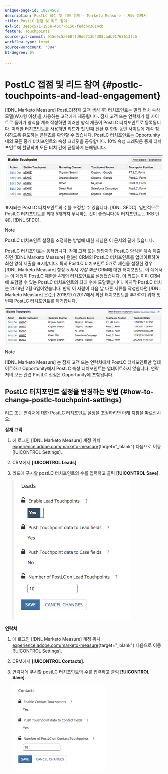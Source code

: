 ```yaml
---
unique-page-id: 18874562
description: PostLC 접점 및 리드 참여 - Marketo Measure - 제품 설명서
title: PostLC 접점 및 리드 참여
exl-id: 3ee5c571-195e-46c7-b150-fedcbc3614cb
feature: Touchpoints
source-git-commit: 915e9c5a968ffd9de713b4308cadb91768613fc5
workflow-type: tm+mt
source-wordcount: '384'
ht-degree: 0%

---
```


# PostLC 접점 및 리드 참여 {#postlc-touchpoints-and-lead-engagement}

[!DNL Marketo Measure] PostLC(잠재 고객 생성 후) 터치포인트는 멀티 터치 속성 모델(W자형 이상)을 사용하는 고객에게 제공됩니다. 잠재 고객 또는 연락처가 웹 사이트로 돌아가 양식을 계속 작성하면 이러한 양식 제출이 PostLC 터치포인트로 등록됩니다. 이러한 터치포인트를 사용하면 리드가 첫 번째 전환 후 한참 동안 사이트에 계속 참여하도록 유도하는 콘텐츠를 확인할 수 있습니다. PostLC 터치포인트는 Opportunity 내의 모든 중개 터치포인트와 속성 크레딧을 공유합니다. 10% 속성 크레딧은 중개 터치포인트에 할당되며 모든 터치 간에 균등하게 분배됩니다.

![](assets/1.png)

표시되는 PostLC 터치포인트의 수를 조정할 수 있습니다. [!DNL SFDC]. 일반적으로 PostLC 터치포인트를 최대 5개까지 푸시하는 것이 좋습니다(각 터치포인트는 1KB 단위). [!DNL SFDC].

>[!NOTE]
>
>PostLC 터치포인트 설정을 조정하는 방법에 대한 지침은 이 문서의 끝에 있습니다.

PostLC 터치포인트는 동적입니다. 잠재 고객 또는 담당자가 PostLC 양식을 계속 제출하면 [!DNL Marketo Measure] 은(는) CRM의 PostLC 터치포인트를 업데이트하여 최신 양식 제출을 표시합니다. 특히 PostLC 터치포인트 5개로 제한을 설정한 경우 [!DNL Marketo Measure] 항상 5 푸시 _가장 최근_ CRM에 대한 터치포인트.  이 예에서는 이 계정이 PostLC 제한을 4개의 터치포인트로 설정했습니다. 이 리드는 이미 CRM에 포함할 수 있는 PostLC 터치포인트의 최대 수에 도달했습니다. 마지막 PostLC 터치는 2018년 2월 6일이었습니다. 만약 이 사람이 다음 날 다른 서류를 작성한다면 [!DNL Marketo Measure] 은(는) 2018/2/7/2017에서 최신 터치포인트를 추가하기 위해 첫 번째 PostLC 터치포인트를 제거합니다.

![](assets/2.png)

>[!NOTE]
>
>[!DNL Marketo Measure] 는 잠재 고객 또는 연락처에서 PostLC 터치포인트만 업데이트하고 Opportunity에서 PostLC 속성 터치포인트는 업데이트하지 않습니다. 연락처의 모든 관련 PostLC 접점은 Opportunity에 포함됩니다.

## PostLC 터치포인트 설정을 변경하는 방법 {#how-to-change-postlc-touchpoint-settings}

리드 또는 연락처에 대한 PostLC 터치포인트 설정을 조정하려면 아래 지침을 따르십시오.

**잠재 고객**

1. 에 로그인 [!DNL Marketo Measure] 계정 위치: [experience.adobe.com/marketo-measure](https://experience.adobe.com/marketo-measure){target="_blank"} 다음으로 이동 [!UICONTROL Settings].

1. CRM에서 **[!UICONTROL Leads]**.

1. 리드에 푸시할 postLC 터치포인트의 수를 입력하고 클릭 **[!UICONTROL Save]**.

   ![](assets/3.png)

**연락처**

1. 에 로그인 [!DNL Marketo Measure] 계정 위치: [experience.adobe.com/marketo-measure](https://experience.adobe.com/marketo-measure){target="_blank"} 다음으로 이동 [!UICONTROL Settings].

1. CRM에서 **[!UICONTROL Contacts]**.

1. 연락처에 푸시할 postLC 터치포인트의 수를 입력하고 클릭 **[!UICONTROL Save]**.

   ![](assets/4.png)
